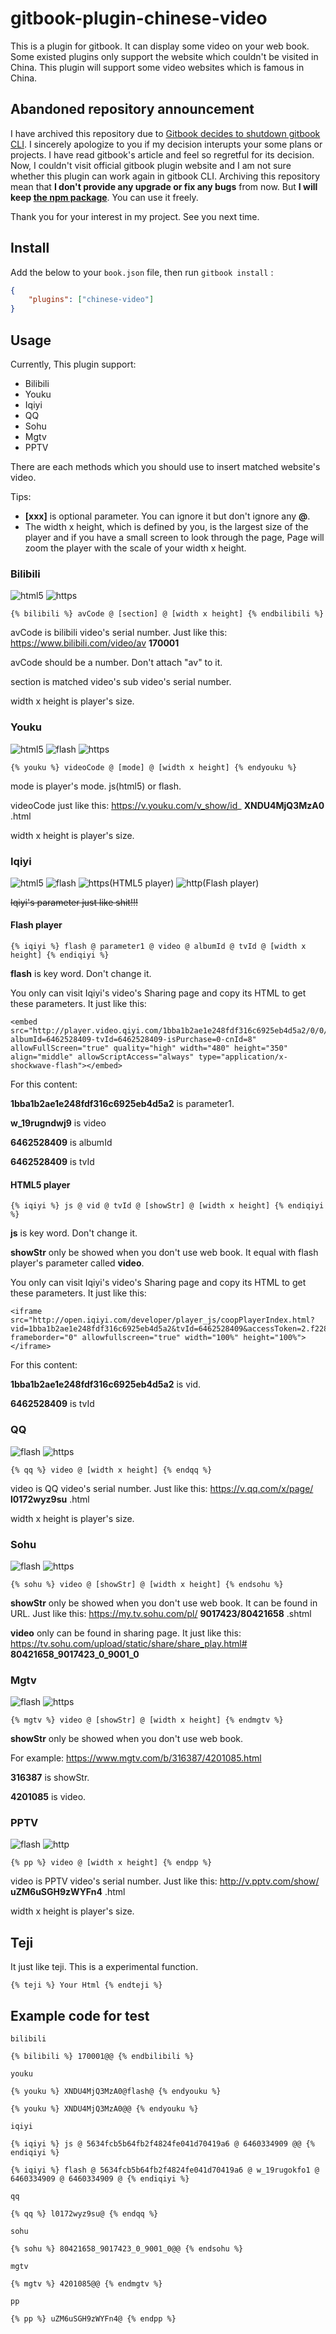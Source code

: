 # gitbook-plugin-chinese-video

This is a plugin for gitbook. It can display some video on your web book. Some existed plugins only support the website which couldn't be visited in China. This plugin will support some video websites which is famous in China.

## Abandoned repository announcement

I have archived this repository due to [Gitbook decides to shutdown gitbook CLI](https://docs.gitbook.com/v2-changes/important-differences). I sincerely apologize to you if my decision interupts your some plans or projects. I have read gitbook's article and feel so regretful for its decision. Now, I couldn't visit official gitbook plugin website and I am not sure whether this plugin can work again in gitbook CLI. Archiving this repository mean that **I don't provide any upgrade or fix any bugs** from now. But **I will keep [the npm package](https://www.npmjs.com/package/gitbook-plugin-chinese-video)**. You can use it freely.

Thank you for your interest in my project. See you next time.

## Install

Add the below to your `book.json` file, then run `gitbook install` :

```json
{
    "plugins": ["chinese-video"]
}
```

## Usage

Currently, This plugin support:

* Bilibili
* Youku
* Iqiyi
* QQ
* Sohu
* Mgtv
* PPTV

There are each methods which you should use to insert matched website's video.

Tips:   
* **\[xxx\]** is optional parameter. You can ignore it but don't ignore any **@**.
* The width x height, which is defined by you, is the largest size of the player and if you have a small screen to look through the page, Page will zoom the player with the scale of your width x height.


### Bilibili
![html5](./html5.png) ![https](./https.png)

```
{% bilibili %} avCode @ [section] @ [width x height] {% endbilibili %}
```

avCode is bilibili video's serial number. Just like this: https://www.bilibili.com/video/av **170001**

avCode should be a number. Don't attach "av" to it.

section is matched video's sub video's serial number.

width x height is player's size.

### Youku
![html5](./html5.png) ![flash](./flash.png) ![https](./https.png)

```
{% youku %} videoCode @ [mode] @ [width x height] {% endyouku %}
```

mode is player's mode. js(html5) or flash.

videoCode just like this: https://v.youku.com/v_show/id_ **XNDU4MjQ3MzA0** .html

width x height is player's size.

### Iqiyi
![html5](./html5.png) ![flash](./flash.png) ![https](./https.png)\(HTML5 player\) ![http](./http.png)\(Flash player\)

~~Iqiyi's parameter just like shit!!!~~

#### Flash player

```
{% iqiyi %} flash @ parameter1 @ video @ albumId @ tvId @ [width x height] {% endiqiyi %}
```

**flash** is key word. Don't change it.

You only can visit Iqiyi's video's Sharing page and copy its HTML to get these parameters. It just like this:

```
<embed src="http://player.video.qiyi.com/1bba1b2ae1e248fdf316c6925eb4d5a2/0/0/w_19rugndwj9.swf-albumId=6462528409-tvId=6462528409-isPurchase=0-cnId=8" allowFullScreen="true" quality="high" width="480" height="350" align="middle" allowScriptAccess="always" type="application/x-shockwave-flash"></embed>
```

For this content:

**1bba1b2ae1e248fdf316c6925eb4d5a2** is parameter1.

**w_19rugndwj9** is video

**6462528409** is albumId

**6462528409** is tvId

#### HTML5 player

```
{% iqiyi %} js @ vid @ tvId @ [showStr] @ [width x height] {% endiqiyi %}
```

**js** is key word. Don't change it.

**showStr** only be showed when you don't use web book. It equal with flash player's parameter called **video**.

You only can visit Iqiyi's video's Sharing page and copy its HTML to get these parameters. It just like this:

```
<iframe src="http://open.iqiyi.com/developer/player_js/coopPlayerIndex.html?vid=1bba1b2ae1e248fdf316c6925eb4d5a2&tvId=6462528409&accessToken=2.f22860a2479ad60d8da7697274de9346&appKey=3955c3425820435e86d0f4cdfe56f5e7&appId=1368&height=100%&width=100%" frameborder="0" allowfullscreen="true" width="100%" height="100%"></iframe>
```

For this content:

**1bba1b2ae1e248fdf316c6925eb4d5a2** is vid.

**6462528409** is tvId

### QQ
![flash](./flash.png) ![https](./https.png)

```
{% qq %} video @ [width x height] {% endqq %}
```

video is QQ video's serial number. Just like this: https://v.qq.com/x/page/ **l0172wyz9su** .html

width x height is player's size.

### Sohu
![flash](./flash.png) ![https](./https.png)

```
{% sohu %} video @ [showStr] @ [width x height] {% endsohu %}
```

**showStr** only be showed when you don't use web book. It can be found in URL. Just like this: https://my.tv.sohu.com/pl/ **9017423/80421658** .shtml

**video** only can be found in sharing page. It just like this: https://tv.sohu.com/upload/static/share/share_play.html# **80421658_9017423_0_9001_0**

### Mgtv
![flash](./flash.png) ![https](./https.png)

```
{% mgtv %} video @ [showStr] @ [width x height] {% endmgtv %}
```

**showStr** only be showed when you don't use web book.

For example: https://www.mgtv.com/b/316387/4201085.html

**316387** is showStr.

**4201085** is video.

### PPTV
![flash](./flash.png) ![http](./http.png)

```
{% pp %} video @ [width x height] {% endpp %}
```

video is PPTV video's serial number. Just like this: http://v.pptv.com/show/ **uZM6uSGH9zWYFn4** .html

width x height is player's size.

## Teji
It just like teji. This is a experimental function.

```
{% teji %} Your Html {% endteji %}
```

## Example code for test
```
bilibili

{% bilibili %} 170001@@ {% endbilibili %}

youku

{% youku %} XNDU4MjQ3MzA0@flash@ {% endyouku %}

{% youku %} XNDU4MjQ3MzA0@@ {% endyouku %}

iqiyi

{% iqiyi %} js @ 5634fcb5b64fb2f4824fe041d70419a6 @ 6460334909 @@ {% endiqiyi %}

{% iqiyi %} flash @ 5634fcb5b64fb2f4824fe041d70419a6 @ w_19rugokfo1 @ 6460334909 @ 6460334909 @ {% endiqiyi %}

qq

{% qq %} l0172wyz9su@ {% endqq %}

sohu

{% sohu %} 80421658_9017423_0_9001_0@@ {% endsohu %}

mgtv

{% mgtv %} 4201085@@ {% endmgtv %}

pp

{% pp %} uZM6uSGH9zWYFn4@ {% endpp %}

```
